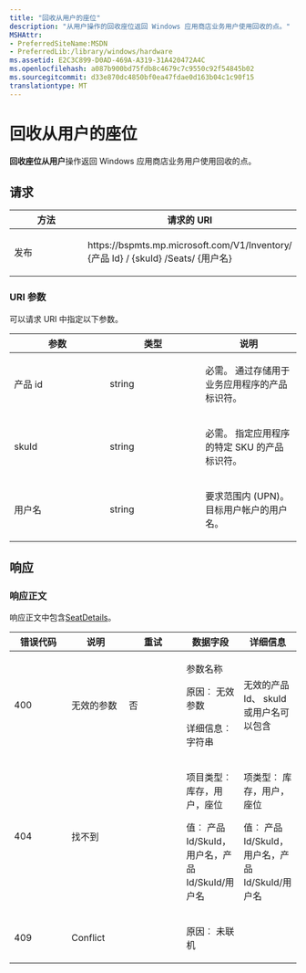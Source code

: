 ```yaml
---
title: "回收从用户的座位"
description: "从用户操作的回收座位返回 Windows 应用商店业务用户使用回收的点。"
MSHAttr:
- PreferredSiteName:MSDN
- PreferredLib:/library/windows/hardware
ms.assetid: E2C3C899-D0AD-469A-A319-31A420472A4C
ms.openlocfilehash: a087b900bd75fdb8c4679c7c9550c92f54845b02
ms.sourcegitcommit: d33e870dc4850bf0ea47fdae0d163b04c1c90f15
translationtype: MT
---
```

# <a name="reclaim-seat-from-user"></a>回收从用户的座位

**回收座位从用户**操作返回 Windows 应用商店业务用户使用回收的点。

## <a name="request"></a>请求

<table>
<colgroup>
<col width="50%" />
<col width="50%" />
</colgroup>
<thead>
<tr class="header">
<th>方法</th>
<th>请求的 URI</th>
</tr>
</thead>
<tbody>
<tr class="odd">
<td><p>发布</p></td>
<td><p>https://bspmts.mp.microsoft.com/V1/Inventory/ {产品 Id} / {skuId} /Seats/ {用户名}</p></td>
</tr>
</tbody>
</table>


### <a name="uri-parameters"></a>URI 参数

可以请求 URI 中指定以下参数。

<table>
<colgroup>
<col width="33%" />
<col width="33%" />
<col width="33%" />
</colgroup>
<thead>
<tr class="header">
<th>参数</th>
<th>类型</th>
<th>说明</th>
</tr>
</thead>
<tbody>
<tr class="odd">
<td><p>产品 id</p></td>
<td><p>string</p></td>
<td><p>必需。 通过存储用于业务应用程序的产品标识符。</p></td>
</tr>
<tr class="even">
<td><p>skuId</p></td>
<td><p>string</p></td>
<td><p>必需。 指定应用程序的特定 SKU 的产品标识符。</p></td>
</tr>
<tr class="odd">
<td><p>用户名</p></td>
<td><p>string</p></td>
<td><p>要求范围内 (UPN)。 目标用户帐户的用户名。</p></td>
</tr>
</tbody>
</table>

 
## <a name="response"></a>响应

### <a name="response-body"></a>响应正文

响应正文中包含[SeatDetails](data-structures-windows-store-for-business.md#seatdetails)。

<table>
<colgroup>
<col width="20%" />
<col width="20%" />
<col width="20%" />
<col width="20%" />
<col width="20%" />
</colgroup>
<thead>
<tr class="header">
<th>错误代码</th>
<th>说明</th>
<th>重试</th>
<th>数据字段</th>
<th>详细信息</th>
</tr>
</thead>
<tbody>
<tr class="odd">
<td><p>400</p></td>
<td><p>无效的参数</p></td>
<td><p>否</p></td>
<td><p>参数名称</p>
<p>原因︰ 无效参数</p>
<p>详细信息︰ 字符串</p></td>
<td><p>无效的产品 Id、 skuId 或用户名可以包含</p></td>
</tr>
<tr class="even">
<td><p>404</p></td>
<td><p>找不到</p></td>
<td></td>
<td><p>项目类型︰ 库存，用户，座位</p>
<p>值︰ 产品 Id/SkuId，用户名，产品 Id/SkuId/用户名</p></td>
<td><p>项类型︰ 库存，用户，座位</p>
<p>值︰ 产品 Id/SkuId，用户名，产品 Id/SkuId/用户名</p></td>
</tr>
<tr class="odd">
<td><p>409</p></td>
<td><p>Conflict</p></td>
<td></td>
<td><p>原因︰ 未联机</p></td>
<td></td>
</tr>
</tbody>
</table>

 

 





